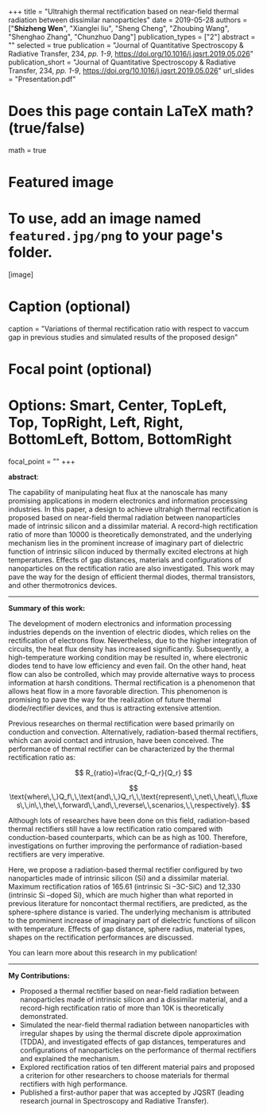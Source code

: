 +++
title = "Ultrahigh thermal rectification based on near-field thermal radiation between dissimilar nanoparticles"
date = 2019-05-28
authors = ["__Shizheng Wen__", "Xianglei liu", "Sheng Cheng", "Zhoubing Wang", "Shenghao Zhang", "Chunzhuo Dang"]
publication_types = ["2"]
abstract = ""
selected = true
publication = "Journal of Quantitative Spectroscopy & Radiative Transfer, 234, _pp. 1-9_, https://doi.org/10.1016/j.jqsrt.2019.05.026"
publication_short = "Journal of Quantitative Spectroscopy & Radiative Transfer, 234, _pp. 1-9_, https://doi.org/10.1016/j.jqsrt.2019.05.026"
url_slides = "Presentation.pdf"

# Does this page contain LaTeX math? (true/false)
math = true

# Featured image
# To use, add an image named `featured.jpg/png` to your page's folder. 
[image]
  # Caption (optional)
  caption = "Variations of thermal rectification ratio with respect to vaccum gap in previous studies and simulated results of the proposed design"

  # Focal point (optional)
  # Options: Smart, Center, TopLeft, Top, TopRight, Left, Right, BottomLeft, Bottom, BottomRight
  focal_point = ""
+++

**abstract**:

The capability of manipulating heat flux at the nanoscale has many promising applications in modern electronics and information processing industries. In this paper, a design to achieve ultrahigh thermal rectification is proposed based on near-field thermal radiation between nanoparticles made of intrinsic silicon and a dissimilar material. A record-high rectification ratio of more than 10000 is theoretically demonstrated, and the underlying mechanism lies in the prominent increase of imaginary part of dielectric function of intrinsic silicon induced by thermally excited electrons at high temperatures. Effects of gap distances, materials and configurations of nanoparticles on the rectification ratio are also investigated. This work may pave the way for the design of efficient thermal diodes, thermal transistors, and other thermotronics devices.

---

__Summary of this work:__

The development of modern electronics and information processing industries depends on the invention of electric diodes, which relies on the rectification of electrons flow. Nevertheless, due to the higher integration of circuits, the heat flux density has increased significantly. Subsequently, a high-temperature working condition may be resulted in, where electronic diodes tend to have low efficiency and even fail. On the other hand, heat flow can also be controlled, which may provide alternative ways to process information at harsh conditions. Thermal rectification is a phenomenon that allows heat flow in a more favorable direction. This phenomenon is promising to pave the way for the realization of future thermal diode/rectifier devices, and thus is attracting extensive attention.

Previous researches on thermal rectification were based primarily on conduction and convection. Alternatively, radiation-based thermal rectifiers, which can avoid contact and intrusion, have been conceived. The performance of thermal rectifier can be characterized by the thermal rectification ratio as:

$$
R_{ratio}=\frac{Q_f-Q_r}{Q_r}
$$

$$
\text{where\,\,}Q_f\,\,\text{and\,\,}Q_r\,\,\text{represent\,\,net\,\,heat\,\,fluxes\,\,in\,\,the\,\,forward\,\,and\,\,reverse\,\,scenarios,\,\,respectively}.
$$

Although lots of researches have been done on this field, radiation-based thermal rectifiers still have a low rectification ratio compared with conduction-based counterparts, which can be as high as 100. Therefore, investigations on further improving the performance of radiation-based rectifiers are very imperative.

Here, we propose a radiation-based thermal rectifier configured by two nanoparticles made of intrinsic silicon (Si) and a dissimilar material. Maximum rectification ratios of 165.61 (intrinsic Si –3C-SiC) and 12,330 (intrinsic Si –doped Si), which are much higher than what reported in previous literature for noncontact thermal rectifiers, are predicted, as the sphere-sphere distance is varied. The underlying mechanism is attributed to the prominent increase of imaginary part of dielectric functions of silicon with temperature. Effects of gap distance, sphere radius, material types, shapes on the rectification performances are discussed.

You can learn more about this research in my publication!

---

__My Contributions:__

+	Proposed a thermal rectifier based on near-field radiation between nanoparticles made of intrinsic silicon and a dissimilar material, and a record-high rectification ratio of more than 10K is theoretically demonstrated.
+	Simulated the near-field thermal radiation between nanoparticles with irregular shapes by using the thermal discrete dipole approximation (TDDA), and investigated effects of gap distances, temperatures and configurations of nanoparticles on the performance of thermal rectifiers and explained the mechanism.  
+	Explored rectification ratios of ten different material pairs and proposed a criterion for other researchers to choose materials for thermal rectifiers with high performance.
+	Published a first-author paper that was accepted by JQSRT (leading research journal in Spectroscopy and Radiative Transfer).
